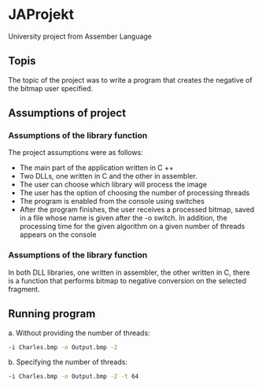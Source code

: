 # JAProjekt
University project from Assember Language
## Topis
The topic of the project was to write a program that creates the negative of the bitmap user specified.
## Assumptions of project 
### Assumptions of the library function
The project assumptions were as follows:
- The main part of the application written in C ++
- Two DLLs, one written in C and the other in assembler.
- The user can choose which library will process the image
- The user has the option of choosing the number of processing threads
- The program is enabled from the console using switches
- After the program finishes, the user receives a processed bitmap, saved in a file whose name is given after the -o switch. 
In addition, the processing time for the given algorithm on a given number of threads appears on the console
### Assumptions of the library function
In both DLL libraries, one written in assembler, the other written in C, there is a function that performs bitmap to negative conversion on the selected fragment.
## Running program
a. Without providing the number of threads:
```bash
-i Charles.bmp -o Output.bmp -2
```
b. Specifying the number of threads:
```bash
-i Charles.bmp -o Output.bmp -2 -t 64
```

